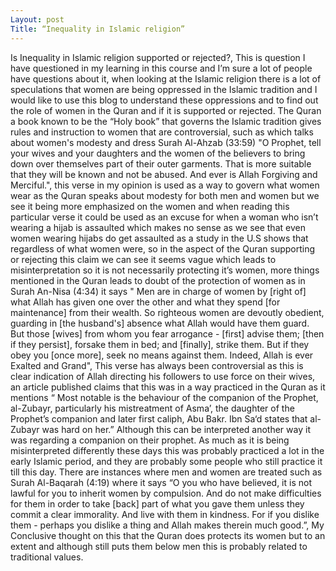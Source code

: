 ```yaml
---
Layout: post
Title: “Inequality in Islamic religion”
---
```




Is Inequality in Islamic religion supported or rejected?, This is question I have questioned in my learning in this course and I’m sure a lot of people have questions about it,  when looking at the Islamic religion there is a lot of speculations that women are being oppressed in the Islamic tradition and I would like to use this blog to understand these oppressions and to find out the role of women in the Quran and if it is supported or rejected. The Quran a book known to be the “Holy book” that governs the Islamic tradition gives rules and instruction to women that are controversial, such as which talks about women's modesty and dress Surah Al-Ahzab (33:59) "O Prophet, tell your wives and your daughters and the women of the believers to bring down over themselves part of their outer garments. That is more suitable that they will be known and not be abused. And ever is Allah Forgiving and Merciful.", this verse in my opinion is used as a way to govern what women wear as the Quran speaks about modesty for both men and women but we see it being more emphasized on the women and when reading this particular verse it could be used as an excuse for when a woman who isn’t wearing a hijab is assaulted which makes no sense as we see that even women wearing hijabs do get assaulted as a study in the U.S shows that regardless of what women were, so in the aspect of the Quran supporting or rejecting this claim we can see it seems vague which leads to misinterpretation so it is not necessarily protecting it’s women, more things mentioned in the Quran leads to doubt of the protection of women as in Surah An-Nisa (4:34) it says " Men are in charge of women by [right of] what Allah has given one over the other and what they spend [for maintenance] from their wealth. So righteous women are devoutly obedient, guarding in [the husband's] absence what Allah would have them guard. But those [wives] from whom you fear arrogance - [first] advise them; [then if they persist], forsake them in bed; and [finally], strike them. But if they obey you [once more], seek no means against them. Indeed, Allah is ever Exalted and Grand", This verse has always been controversial as this is clear indication of Allah directing his followers to use force on their wives, an article published claims that this was in a way practiced in the Quran as it mentions “ Most notable is the behaviour of the companion of the Prophet, al-Zubayr, particularly his mistreatment of Asma’, the daughter of the Prophet’s companion and later first caliph, Abu Bakr. Ibn Sa‘d states that al-Zubayr was hard on her.”  Although this can be interpreted another way it was regarding a companion on their prophet. As much as it is being misinterpreted differently these days this was probably practiced a lot in the early Islamic period, and they are probably some people who still practice it till this day.  There are instances where men and women are treated such as Surah Al-Baqarah (4:19) where it says “O you who have believed, it is not lawful for you to inherit women by compulsion. And do not make difficulties for them in order to take [back] part of what you gave them unless they commit a clear immorality. And live with them in kindness. For if you dislike them - perhaps you dislike a thing and Allah makes therein much good.”, My Conclusive thought on this that the Quran does protects its women but to an extent and although still puts them below men this is probably related to traditional values.

